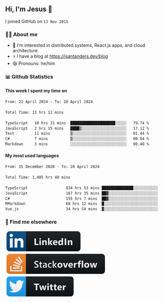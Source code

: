 ## Hi, I'm Jesus 👋

I joined GitHub on `13 Nov 2015`.

<!-- Talking about you -->

### 👨‍💻 About me

- 👦 I'm interested in distributed systems, React.js apps, and cloud architecture.
- ⚡️ I have a blog at <https://jsantanders.dev/blog>
- 😄 Pronouns: he/him

### 📊 Github Statistics

#### This week I spent my time on

<!--START_SECTION:weekly-->

```txt
From: 21 April 2024 - To: 28 April 2024

Total Time: 13 hrs 12 mins

TypeScript   10 hrs 31 mins  ████████████████████░░░░░   79.74 %
JavaScript   2 hrs 15 mins   ████▒░░░░░░░░░░░░░░░░░░░░   17.12 %
Text         11 mins         ▒░░░░░░░░░░░░░░░░░░░░░░░░   01.44 %
C#           7 mins          ▒░░░░░░░░░░░░░░░░░░░░░░░░   00.94 %
Markdown     3 mins          ░░░░░░░░░░░░░░░░░░░░░░░░░   00.40 %
```

<!--END_SECTION:weekly-->

#### My most used languages

<!--START_SECTION:alltime-->

```txt
From: 15 December 2020 - To: 28 April 2024

Total Time: 1,485 hrs 40 mins

TypeScript                 834 hrs 53 mins ██████████████░░░░░░░░░░░   56.20 %
JavaScript                 167 hrs 35 mins ██▓░░░░░░░░░░░░░░░░░░░░░░   11.28 %
C#                         155 hrs 7 mins  ██▓░░░░░░░░░░░░░░░░░░░░░░   10.44 %
RMarkdown                  68 hrs 12 mins  █░░░░░░░░░░░░░░░░░░░░░░░░   04.59 %
Vue.js                     34 hrs 54 mins  ▓░░░░░░░░░░░░░░░░░░░░░░░░   02.35 %
```

<!--END_SECTION:alltime-->

### 📢 Find me elsewhere

<p>
  <a target="_blank" href="https://linkedin.com/in/jsantanders">
    <img src="https://github.com/jsantanders/jsantanders/blob/master/img/linkedin.svg" alt="LinkedIn" style="vertical-align:top; margin:4px">
  </a>
  
  <a target="_blank" href="https://stackoverflow.com/users/7318331/jesus-santander">
    <img src="https://github.com/jsantanders/jsantanders/blob/master/img/stackoverflow.svg" alt="StackOverflow" style="vertical-align:top; margin:4px">
  </a>
  
  <a target="_blank" href="http://twitter.com/jsantanders">
    <img src="https://github.com/jsantanders/jsantanders/blob/master/img/twitter.svg" alt="Twitter" style="vertical-align:top; margin:4px">
  </a>
</p>
